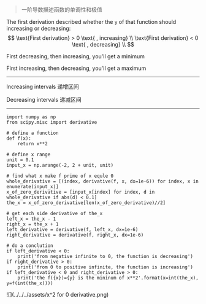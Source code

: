 > 一阶导数描述函数的单调性和极值

The first derivation described whether the `y` of that function should increasing or decreasing:
$$
\text{First derivation} > 0 \text{ , increasing}
\\
\text{First derivation} < 0 \text{ , decreasing}
\\
$$

First decreasing, then increasing, you'll get a minimum

First increasing, then decreasing, you'll get a maximum
___

Increasing intervals
递增区间

Decreasing intervals
递减区间
___

```
import numpy as np
from scipy.misc import derivative

# define a function
def f(x):
    return x**2
    
# define x range
unit = 0.1
input_x = np.arange(-2, 2 + unit, unit)

# find what x make f prime of x equle 0 
whole_derivative = [(index, derivative(f, x, dx=1e-6)) for index, x in enumerate(input_x)]
x_of_zero_derivative = [input_x[index] for index, d in whole_derivative if abs(d) < 0.1]
the_x = x_of_zero_derivative[len(x_of_zero_derivative)//2]

# get each side derivative of the_x 
left_x = the_x - 1
right_x = the_x + 1
left_derivative = derivative(f, left_x, dx=1e-6)
right_derivative = derivative(f, right_x, dx=1e-6)

# do a conclution
if left_derivative < 0:
    print('from negative infinite to 0, the function is decreasing')
if right_derivative > 0:
    print('from 0 to positive infinite, the function is increasing')
if left_derivative < 0 and right_derivative > 0:
    print('the f({x})={y} is the mininum of x**2'.format(x=int(the_x), y=f(int(the_x))))
```

![](../../../assets/x^2 for 0 derivative.png)